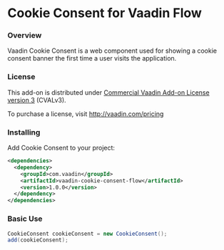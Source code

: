 # Cookie Consent for Vaadin Flow

### Overview
Vaadin Cookie Consent is a web component used for showing a cookie consent banner the first time a user visits the application.

### License

This add-on is distributed under [Commercial Vaadin Add-on License version 3](http://vaadin.com/license/cval-3) (CVALv3).

To purchase a license, visit http://vaadin.com/pricing

### Installing
Add Cookie Consent to your project:

```xml
<dependencies>
  <dependency>
    <groupId>com.vaadin</groupId>
    <artifactId>vaadin-cookie-consent-flow</artifactId>
    <version>1.0.0</version>
  </dependency>
</dependencies>
```

### Basic Use

```java
CookieConsent cookieConsent = new CookieConsent();
add(cookieConsent);
```

